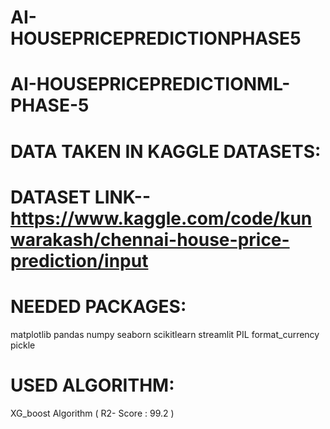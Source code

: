 # AI-HOUSEPRICEPREDICTIONPHASE5
# AI-HOUSEPRICEPREDICTIONML-PHASE-5

# DATA TAKEN IN KAGGLE DATASETS:

# DATASET LINK-- https://www.kaggle.com/code/kunwarakash/chennai-house-price-prediction/input

# NEEDED PACKAGES:

matplotlib
pandas
numpy
seaborn
scikitlearn
streamlit
PIL
format_currency
pickle

# USED ALGORITHM:

XG_boost Algorithm   ( R2- Score : 99.2 )
